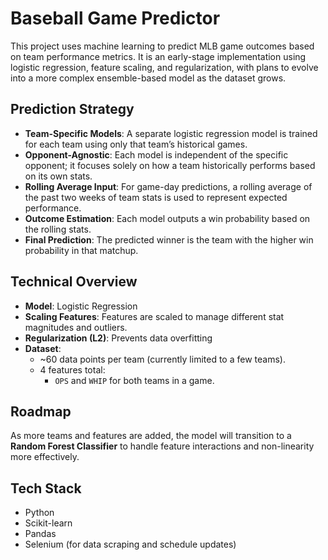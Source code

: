 # Baseball Game Predictor

This project uses machine learning to predict MLB game outcomes based on team performance metrics. It is an early-stage implementation using logistic regression, feature scaling, and regularization, with plans to evolve into a more complex ensemble-based model as the dataset grows.

## Prediction Strategy

- **Team-Specific Models**: A separate logistic regression model is trained for each team using only that team’s historical games.
- **Opponent-Agnostic**: Each model is independent of the specific opponent; it focuses solely on how a team historically performs based on its own stats.
- **Rolling Average Input**: For game-day predictions, a rolling average of the past two weeks of team stats is used to represent expected performance.
- **Outcome Estimation**: Each model outputs a win probability based on the rolling stats.
- **Final Prediction**: The predicted winner is the team with the higher win probability in that matchup.

## Technical Overview

- **Model**: Logistic Regression
- **Scaling Features**: Features are scaled to manage different stat magnitudes and outliers.
- **Regularization (L2)**: Prevents data overfitting 
- **Dataset**:
  - ~60 data points per team (currently limited to a few teams).
  - 4 features total:
    - `OPS` and `WHIP` for both teams in a game.

## Roadmap

As more teams and features are added, the model will transition to a **Random Forest Classifier** to handle feature interactions and non-linearity more effectively.

## Tech Stack

- Python
- Scikit-learn
- Pandas
- Selenium (for data scraping and schedule updates)
